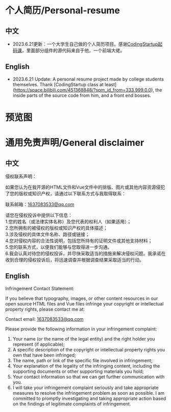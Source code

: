 # 个人简历/Personal-resume
## 中文
* 2023.6.21更新：一个大学生自己做的个人简历项目。感谢[CodingStartup起码课](https://space.bilibili.com/451368848/?spm_id_from=333.999.0.0)，里面部分组件的源代码来自于他，一个前端大佬。
## English
* 2023.6.21 Update: A personal resume project made by college students themselves. Thank [CodingStartup class at least] (https://space.bilibili.com/451368848/?spm_id_from=333.999.0.0), the inside parts of the source code from him, and a front end bosses.
# 预览图
# 通用免责声明/General disclaimer
## 中文
侵权联系声明：

如果您认为在我开源的HTML文件和Vue文件中的排版、图片或其他内容资源侵犯了您的版权或知识产权，请通过以下联系方式与我取得联系：

联系邮箱：1637083533@qq.com

请您在侵权投诉中提供以下信息：  
1.您的姓名（或法律实体名称）及您代表的权利人（如果适用）；  
2.您所拥有的被侵权的版权或知识产权的具体描述；  
3.涉及侵权的具体文件名称、路径或链接；  
4.您对侵权内容的合法性说明，包括您所持有的证明文件或其他支持材料；  
5.您的联系方式，以便我们能够与您取得进一步沟通。  
6.我会认真对待您的侵权投诉，并尽快采取适当的措施来解决侵权问题。我承诺在收到合理的侵权投诉后，将迅速调查并根据调查结果采取适当的行动。  
## English
Infringement Contact Statement:

If you believe that typography, images, or other content resources in our open source HTML files and Vue files infringe your copyright or intellectual property rights, please contact me at:

Contact email: 1637083533@qq.com

Please provide the following information in your infringement complaint:  
1. Your name (or the name of the legal entity) and the right holder you represent (if applicable);  
2. A specific description of the copyright or intellectual property rights you own that have been infringed;  
3. The name, path or link of the specific file involved in infringement;  
4. Your explanation of the legality of the infringing content, including the supporting documents or other supporting materials you hold;  
5. Your contact information so that we can get further communication with you.  
6. I will take your infringement complaint seriously and take appropriate measures to resolve the infringement problem as soon as possible. I am committed to promptly investigating and taking appropriate action based on the findings of legitimate complaints of infringement.  
